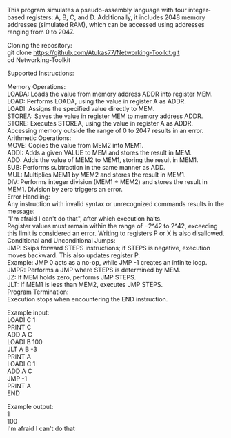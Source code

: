 This program simulates a pseudo-assembly language with four integer-based registers: A, B, C, and D. Additionally, it includes 2048 memory addresses (simulated RAM), which can be accessed using addresses ranging from 0 to 2047.

Cloning the repository:  
git clone https://github.com/Atukas77/Networking-Toolkit.git  
cd Networking-Toolkit  

Supported Instructions: 

Memory Operations:  
LOADA: Loads the value from memory address ADDR into register MEM.  
LOAD: Performs LOADA, using the value in register A as ADDR.  
LOADI: Assigns the specified value directly to MEM.  
STOREA: Saves the value in register MEM to memory address ADDR.  
STORE: Executes STOREA, using the value in register A as ADDR.  
Accessing memory outside the range of 0 to 2047 results in an error.  
Arithmetic Operations:  
MOVE: Copies the value from MEM2 into MEM1.  
ADDI: Adds a given VALUE to MEM and stores the result in MEM.  
ADD: Adds the value of MEM2 to MEM1, storing the result in MEM1.  
SUB: Performs subtraction in the same manner as ADD.  
MUL: Multiplies MEM1 by MEM2 and stores the result in MEM1.  
DIV: Performs integer division (MEM1 ÷ MEM2) and stores the result in MEM1. Division by zero triggers an error.  
Error Handling:  
Any instruction with invalid syntax or unrecognized commands results in the message:  
"I'm afraid I can't do that", after which execution halts.  
Register values must remain within the range of −2^42 to 2^42, exceeding this limit is considered an error.
Writing to registers P or X is also disallowed.  
Conditional and Unconditional Jumps:  
JMP: Skips forward STEPS instructions; if STEPS is negative, execution moves backward. This also updates register P.  
Example: JMP 0 acts as a no-op, while JMP -1 creates an infinite loop.  
JMPR: Performs a JMP where STEPS is determined by MEM.  
JZ: If MEM holds zero, performs JMP STEPS.  
JLT: If MEM1 is less than MEM2, executes JMP STEPS.  
Program Termination:  
Execution stops when encountering the END instruction.  

Example input:  
LOADI C 1   
PRINT C  
ADD A C  
LOADI B 100  
JLT A B -3  
PRINT A  
LOADI C 1  
ADD A C  
JMP -1  
PRINT A  
END  

Example output:  
1  
100  
I'm afraid I can't do that  
